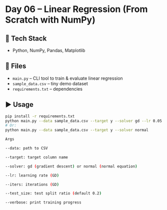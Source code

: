 # Day 06 – Linear Regression (From Scratch with NumPy)




## 🧰 Tech Stack
- Python, NumPy, Pandas, Matplotlib


## 📁 Files
- `main.py` – CLI tool to train & evaluate linear regression
- `sample_data.csv` – tiny demo dataset
- `requirements.txt` – dependencies


## ▶️ Usage
```bash
pip install -r requirements.txt
python main.py --data sample_data.csv --target y --solver gd --lr 0.05 --iters 2000 --verbose
# Or:
python main.py --data sample_data.csv --target y --solver normal

Args

--data: path to CSV

--target: target column name

--solver: gd (gradient descent) or normal (normal equation)

--lr: learning rate (GD)

--iters: iterations (GD)

--test_size: test split ratio (default 0.2)

--verbose: print training progress